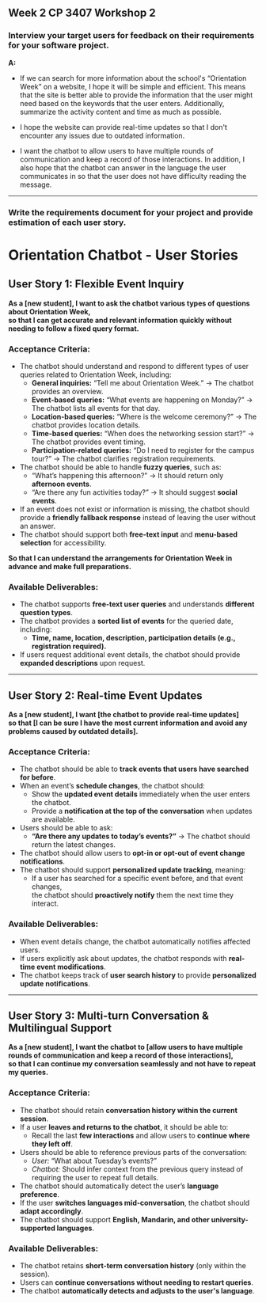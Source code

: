 ## Week 2 CP 3407 Workshop 2

### Interview your target users for feedback on their requirements for your software project.

**A:**

- If we can search for more information about the school's “Orientation Week” on a website, I hope it will be simple and efficient. This means that the site is better able to provide the information that the user might need based on the keywords that the user enters. Additionally, summarize the activity content and time as much as possible.

- I hope the website can provide real-time updates so that I don't encounter any issues due to outdated information.

- I want the chatbot to allow users to have multiple rounds of communication and keep a record of those interactions. In addition, I also hope that the chatbot can answer in the language the user communicates in so that the user does not have difficulty reading the message.

---

### Write the requirements document for your project and provide estimation of each user story.

# Orientation Chatbot - User Stories

## User Story 1: Flexible Event Inquiry

**As a [new student], I want to ask the chatbot various types of questions about Orientation Week,  
so that I can get accurate and relevant information quickly without needing to follow a fixed query format.**

### Acceptance Criteria:
- The chatbot should understand and respond to different types of user queries related to Orientation Week, including:
  - **General inquiries:** “Tell me about Orientation Week.” → The chatbot provides an overview.
  - **Event-based queries:** “What events are happening on Monday?” → The chatbot lists all events for that day.
  - **Location-based queries:** “Where is the welcome ceremony?” → The chatbot provides location details.
  - **Time-based queries:** “When does the networking session start?” → The chatbot provides event timing.
  - **Participation-related queries:** “Do I need to register for the campus tour?” → The chatbot clarifies registration requirements.
- The chatbot should be able to handle **fuzzy queries**, such as:
  - “What’s happening this afternoon?” → It should return only **afternoon events**.
  - “Are there any fun activities today?” → It should suggest **social events**.
- If an event does not exist or information is missing, the chatbot should provide a **friendly fallback response** instead of leaving the user without an answer.
- The chatbot should support both **free-text input** and **menu-based selection** for accessibility.

**So that I can understand the arrangements for Orientation Week in advance and make full preparations.**

### Available Deliverables:
- The chatbot supports **free-text user queries** and understands **different question types**.
- The chatbot provides a **sorted list of events** for the queried date, including:
  - **Time, name, location, description, participation details (e.g., registration required).**
- If users request additional event details, the chatbot should provide **expanded descriptions** upon request.

---

## User Story 2: Real-time Event Updates

**As a [new student], I want [the chatbot to provide real-time updates]  
so that [I can be sure I have the most current information and avoid any problems caused by outdated details].**

### Acceptance Criteria:
- The chatbot should be able to **track events that users have searched for before**.
- When an event’s **schedule changes**, the chatbot should:
  - Show the **updated event details** immediately when the user enters the chatbot.
  - Provide a **notification at the top of the conversation** when updates are available.
- Users should be able to ask:  
  - **“Are there any updates to today’s events?”** → The chatbot should return the latest changes.
- The chatbot should allow users to **opt-in or opt-out of event change notifications**.
- The chatbot should support **personalized update tracking**, meaning:
  - If a user has searched for a specific event before, and that event changes,  
    the chatbot should **proactively notify** them the next time they interact.

### Available Deliverables:
- When event details change, the chatbot automatically notifies affected users.
- If users explicitly ask about updates, the chatbot responds with **real-time event modifications**.
- The chatbot keeps track of **user search history** to provide **personalized update notifications**.

---

## User Story 3: Multi-turn Conversation & Multilingual Support

**As a [new student], I want the chatbot to [allow users to have multiple rounds of communication and keep a record of those interactions],  
so that I can continue my conversation seamlessly and not have to repeat my queries.**

### Acceptance Criteria:
- The chatbot should retain **conversation history within the current session**.
- If a user **leaves and returns to the chatbot**, it should be able to:
  - Recall the last **few interactions** and allow users to **continue where they left off**.
- Users should be able to reference previous parts of the conversation:  
  - *User:* “What about Tuesday’s events?”  
  - *Chatbot:* Should infer context from the previous query instead of requiring the user to repeat full details.
- The chatbot should automatically detect the user’s **language preference**.
- If the user **switches languages mid-conversation**, the chatbot should **adapt accordingly**.
- The chatbot should support **English, Mandarin, and other university-supported languages**.

### Available Deliverables:
- The chatbot retains **short-term conversation history** (only within the session).
- Users can **continue conversations without needing to restart queries**.
- The chatbot **automatically detects and adjusts to the user's language**.
